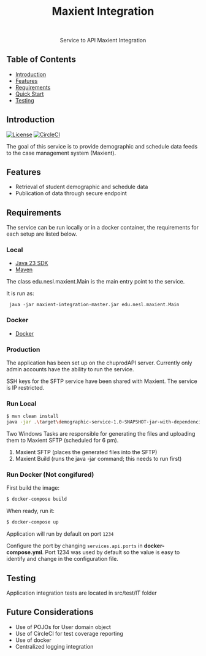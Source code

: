 <h1 align="center"> Maxient Integration </h1> <br>

<p align="center">
  Service to API Maxient Integration
</p>


## Table of Contents

- [Introduction](#introduction)
- [Features](#features)
- [Requirements](#requirements)
- [Quick Start](#quick-start)
- [Testing](#testing)


## Introduction

[![License](https://img.shields.io/badge/License-Apache%202.0-blue.svg)](https://opensource.org/licenses/Apache-2.0)
[![CircleCI](https://circleci.com/gh/overture-stack/microservice-template-java/tree/master.svg?style=shield)](https://circleci.com/gh/overture-stack/microservice-template-java/tree/master)

The goal of this service is to provide demographic and schedule data feeds to the case management system (Maxient).

## Features

* Retrieval of student demographic and schedule data
* Publication of data through secure endpoint

## Requirements
The service can be run locally or in a docker container, the requirements for each setup are listed below.


### Local
* [Java 23 SDK](http://www.oracle.com/technetwork/java/javase/downloads/jdk8-downloads-2133151.html)
* [Maven](https://maven.apache.org/download.cgi)

The class edu.nesl.maxient.Main is the main entry point to the service.

It is run as:

` java -jar maxient-integration-master.jar edu.nesl.maxient.Main`

### Docker
* [Docker](https://www.docker.com/get-docker)


### Production

The application has been set up on the chuprodAPI server. 
Currently only admin accounts have the ability to run the service.

SSH keys for the SFTP service have been shared with Maxient. The service is IP restricted.

### Run Local
```bash
$ mvn clean install
java -jar .\target\demographic-service-1.0-SNAPSHOT-jar-with-dependencies.jar
```

Two Windows Tasks are responsible for generating the files and uploading them to Maxient SFTP (scheduled for 6 pm).

1. Maxient SFTP (places the generated files into the SFTP)
2. Maxient Build (runs the java -jar command; this needs to run first)

### Run Docker (Not congifured)

First build the image:
```bash
$ docker-compose build
```

When ready, run it:
```bash
$ docker-compose up
```

Application will run by default on port `1234`

Configure the port by changing `services.api.ports` in __docker-compose.yml__. 
Port 1234 was used by default so the value is easy to identify and change in the configuration file.


## Testing

Application integration tests are located in src/test/IT folder


## Future Considerations
- Use of POJOs for User domain object
- Use of CircleCI for test coverage reporting
- Use of docker
- Centralized logging integration


